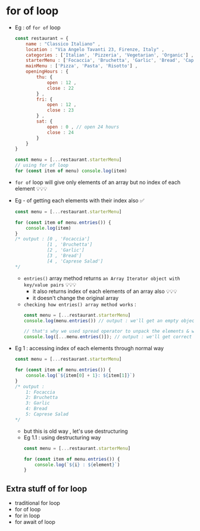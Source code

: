 # for of loop

- Eg : of `for of` loop
    ```js
    const restaurant = {
        name : "Classico Italiano" ,
        location : "Via Angelo Tavanti 23, Firenze, Italy" ,
        categories : ['Italian', 'Pizzeria', 'Vegetarian', 'Organic'] ,
        starterMenu : ['Focaccia', 'Bruchetta', 'Garlic', 'Bread', 'Caprese Salad'] ,
        mainMenu : ['Pizza', 'Pasta', 'Risotto'] ,
        openingHours : {
            thu: {
                open : 12 , 
                close : 22
            } , 
            fri: {
                open : 12 , 
                close : 23
            } , 
            sat: {
                open : 0 , // open 24 hours 
                close : 24
            } 
        } 
    }

    const menu = [...restaurant.starterMenu]
    // using for of loop
    for (const item of menu) console.log(item)
    ```

- `for of` loop will give only elements of an array but no index of each element 💡💡💡

- Eg - of getting each elements with their index also ✅
    ```js
    const menu = [...restaurant.starterMenu]

    for (const item of menu.entries()) {
        console.log(item) 
    }
    /* output : [0 , 'Focaccia']
                [1 , 'Bruchetta']
                [2 , 'Garlic']
                [3 , 'Bread']
                [4 , 'Caprese Salad']
    */
    ```
    - `entries()` array method returns `an Array Iterator object with key/value pairs` 💡💡💡
        - it also returns index of each elements of an array also 💡💡💡
        - it doesn't change the original array
    - `checking how entries() array method works` : 
        ```js
        const menu = [...restaurant.starterMenu]
        console.log(menu.entries()) // output : we'll get an empty object

        // that's why we used spread operator to unpack the elements & we put them inside an array
        console.log([...menu.entries()]); // output : we'll get correct output
        ```

- Eg 1 : accessing index of each elements through normal way
    ```js
    const menu = [...restaurant.starterMenu]

    for (const item of menu.entries()) {
        console.log(`${item[0] + 1}: ${item[1]}`) 
    }
    /* output : 
        1: Focaccia 
        2: Bruchetta 
        3: Garlic 
        4: Bread 
        5: Caprese Salad 
    */
    ```
    - but this is old way , let's use destructuring
    - Eg 1.1 : using destructuring way
        ```js
        const menu = [...restaurant.starterMenu]

        for (const item of menu.entries()) {
            console.log(`${i} : ${element}`) 
        }
        ```

## Extra stuff of for loop

- traditional for loop
- for of loop
- for in loop
- for await of loop
